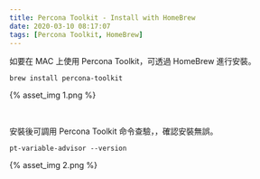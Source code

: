 ```yaml
---
title: Percona Toolkit - Install with HomeBrew
date: 2020-03-10 08:17:07
tags: [Percona Toolkit, HomeBrew]
---
```


如要在 MAC 上使用 Percona Toolkit，可透過 HomeBrew 進行安裝。  

<!-- More -->

    brew install percona-toolkit

{% asset_img 1.png %}

<br>


安裝後可調用 Percona Toolkit 命令查驗，，確認安裝無誤。  

    pt-variable-advisor --version

{% asset_img 2.png %}
